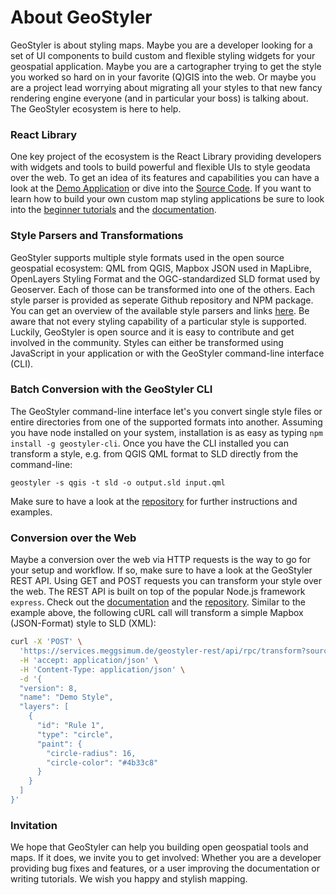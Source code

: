 # About GeoStyler

GeoStyler is about styling maps. Maybe you are a developer looking for a set of UI components 
to build custom and flexible styling widgets for your geospatial application. Maybe you 
are a cartographer trying to get the style you worked so hard on in your favorite (Q)GIS into the 
web. Or maybe you are a project lead worrying about migrating all your styles to that new fancy 
rendering engine everyone (and in particular your boss) is talking about. The GeoStyler ecosystem is 
here to help. 

###  React Library

One key project of the ecosystem is the React Library providing developers with widgets and 
tools to build powerful and flexible UIs to style geodata over the web. To get an idea of 
its features and capabilities you can have a look at the [Demo Application](https://geostyler.github.io/geostyler-demo/) or dive into the [Source Code](https://github.com/geostyler/geostyler-demo). If you want to learn how to build your own custom map styling applications 
be sure to look into the [beginner tutorials](/docs/beginner-workshop/) and the [documentation](https://geostyler.github.io/geostyler/latest/index.html).

### Style Parsers and Transformations

GeoStyler supports multiple style formats used in the open source geospatial ecosystem: 
QML from QGIS, Mapbox JSON used in MapLibre, OpenLayers Styling Format and the OGC-standardized 
SLD format used by Geoserver. Each of those can be transformed into one of the others. Each style parser is provided as seperate Github 
repository and NPM package. You can get an overview of the available style parsers and 
links [here](/parsers/). Be aware that not every styling capability of a particular style 
is supported. Luckily, GeoStyler is open source and it is easy to contribute and get 
involved in the community. Styles can either be transformed using JavaScript in your application 
or with the GeoStyler command-line interface (CLI). 

### Batch Conversion with the GeoStyler CLI 

The GeoStyler command-line interface let's you convert single style files or entire directories from one of the 
supported formats into another. Assuming you have node installed on your system, installation 
is as easy as typing `npm install -g geostyler-cli`. Once you have the CLI installed you 
can transform a style, e.g. from QGIS QML format to SLD directly from the command-line: 

```
geostyler -s qgis -t sld -o output.sld input.qml
```

Make sure to have a look at the [repository](https://github.com/geostyler/geostyler-cli) for 
further instructions and examples. 

### Conversion over the Web

Maybe a conversion over the web via HTTP requests is the way to go for your setup and workflow.
If so, make sure to have a look at the GeoStyler REST API. Using GET and POST 
requests you can transform your style over the web. The REST API is built on top of the popular 
Node.js framework `express`. Check out the [documentation](https://services.meggsimum.de/geostyler-rest/api-docs) and the [repository](https://github.com/geostyler/geostyler-rest). 
Similar to the example above, the following cURL call will transform a simple Mapbox (JSON-Format) style to SLD (XML): 


<!-- Erst Rücksprache mit Christian Mayer ob Meggsimum API verlinkt werden kann / soll -->
<!-- Alternative: Local dev-host dann müsste oben noch ein Satz rein, der darauf 
hinweist, dass eine API auf localhost gestartet werden muss -->
```sh
curl -X 'POST' \
  'https://services.meggsimum.de/geostyler-rest/api/rpc/transform?sourceFormat=Mapbox&targetFormat=SLD' \
  -H 'accept: application/json' \
  -H 'Content-Type: application/json' \
  -d '{
  "version": 8,
  "name": "Demo Style",
  "layers": [
    {
      "id": "Rule 1",
      "type": "circle",
      "paint": {
        "circle-radius": 16,
        "circle-color": "#4b33c8"
      }
    }
  ]
}'
```

 
### Invitation 

We hope that GeoStyler can help you building open geospatial tools 
and maps. If it does, we invite you to get involved: Whether you 
are a developer providing bug fixes and features, or a user improving 
the documentation or writing tutorials. We wish you happy and stylish 
mapping.   